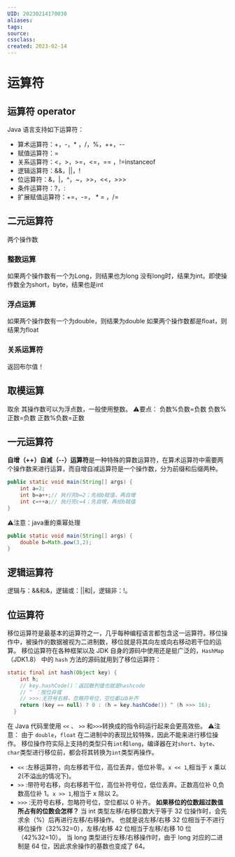```yaml
---
UID: 20230214170030 
aliases: 
tags: 
source: 
cssclass: 
created: 2023-02-14
---
```


# 运算符

## 运算符 operator
Java 语言支持如下运算符：
* 算术运算符：+，-，* ，/，%，++，--
* 赋值运算符：=
* 关系运算符：<，>，>=，<=，== ，!=instanceof
* 逻辑运算符：&&，||，!
* 位运算符：&，|，^，~，>>，<<，>>>
* 条件运算符：?，:
* 扩展赋值运算符：+=，-=， * = ，/=
## 二元运算符
两个操作数
### 整数运算
如果两个操作数有一个为Long，则结果也为long
没有long时，结果为int。即使操作数全为short，byte，结果也是int
### 浮点运算
如果两个操作数有一个为double，则结果为double
如果两个操作数都是float，则结果为float
### 关系运算符
返回布尔值！
## 取模运算
取余
其操作数可以为浮点数，一般使用整数。
⚠️要点：
负数%负数=负数
负数%正数=负数
正数%负数=正数
## 一元运算符
**自增（++）自减（--）运算符**是一种特殊的算数运算符，在算术运算符中需要两个操作数来进行运算，而自增自减运算符是一个操作数，分为前缀和后缀两种。
```Java
public static void main(String[] args) {
	int a=2;
	int b=a++;// 执行完b=2；先给b赋值，再自增
	int c=++a;// 执行完c=4；先自增，再给b赋值
}
```
⚠️注意：java重的乘幂处理
```Java
public static void main(String[] args) {
	double b=Math.pow(3,2);
}
```
## 逻辑运算符
逻辑与：&&和&，逻辑或：||和|，逻辑非：!。
## 位运算符
移位运算符是最基本的运算符之一，几乎每种编程语言都包含这一运算符。移位操作中，被操作的数据被视为二进制数，移位就是将其向左或向右移动若干位的运算。
移位运算符在各种框架以及 JDK 自身的源码中使用还是挺广泛的，`HashMap`（JDK1.8） 中的 `hash` 方法的源码就用到了移位运算符：
```Java
static final int hash(Object key) {
    int h;
    // key.hashCode()：返回散列值也就是hashcode
    // ^ ：按位异或
    // >>>:无符号右移，忽略符号位，空位都以0补齐
    return (key == null) ? 0 : (h = key.hashCode()) ^ (h >>> 16);
  }
```
在 Java 代码里使用 `<<` 、 `>>` 和`>>>`转换成的指令码运行起来会更高效些。
⚠️注意：
由于 `double`，`float` 在二进制中的表现比较特殊，因此不能来进行移位操作。
移位操作符实际上支持的类型只有`int`和`long`，编译器在对`short`、`byte`、`char`类型进行移位前，都会将其转换为`int`类型再操作。
-   `<<` :左移运算符，向左移若干位，高位丢弃，低位补零。`x << 1`,相当于 x 乘以 2(不溢出的情况下)。
-   `>>` :带符号右移，向右移若干位，高位补符号位，低位丢弃。正数高位补 0,负数高位补 1。`x >> 1`,相当于 x 除以 2。
-  `>>>` :无符号右移，忽略符号位，空位都以 0 补齐。
**如果移位的位数超过数值所占有的位数会怎样？**
当 int 类型左移/右移位数大于等于 32 位操作时，会先求余（%）后再进行左移/右移操作。
也就是说左移/右移 32 位相当于不进行移位操作（32%32=0），左移/右移 42 位相当于左移/右移 10 位（42%32=10）。
当 long 类型进行左移/右移操作时，由于 long 对应的二进制是 64 位，因此求余操作的基数也变成了 64。
##